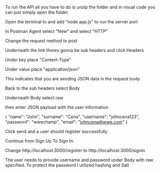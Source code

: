 To run the API all you have to do is unzip the folder and in visual code you can just simply open the folder.

Open the terminal to and add "node app.js" to run the server port

In Postman Agent select "New" and select "HTTP"

Change the request method to post

Underneath the link theres gonna be sub headers and click Headers

Under key place "Content-Type"

Under value place "application/json"

This indicates that you are sending JSON data in the request body

Back to the sub headers select Body

Underneath Body select raw

then enter JSON payload with the user information

{
  "name": "John",
  "surname": "Cena",
  "username": "johncena123",
  "password": "wwechamp",
  "email": "johncena@wwe.com"
}

Click send and a user should register successfully

Continue from Sign Up To Sign In:

Change http://localhost:3000/register to http://localhost:3000/signin 

The user needs to provide username and password under Body with raw specified. To protect the password I utilized hashing and Salt

